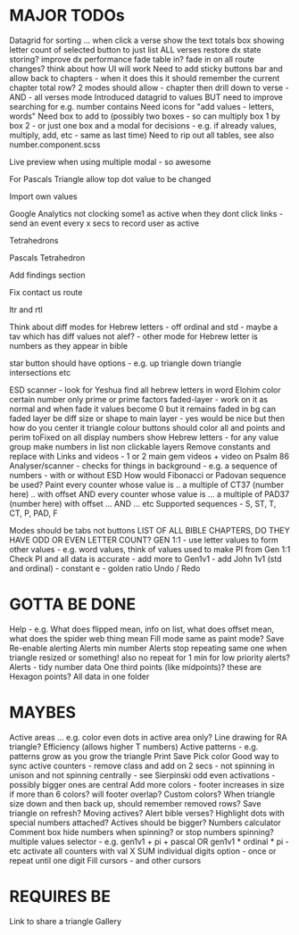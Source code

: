 MAJOR TODOs
===========

Datagrid for sorting ...
when click a verse show the text
totals box showing letter count of selected
button to just list ALL verses
restore dx state storing?
improve dx performance
fade table in? fade in on all route changes?
think about how UI will work
Need to add sticky buttons bar and allow back to chapters - when it does this it should remember the current chapter
total row?
2 modes should allow - chapter then drill down to verse - AND - all verses mode
Introduced datagrid to values BUT need to improve searching for e.g. number contains
Need icons for "add values - letters, words"
Need box to add to (possibly two boxes - so can multiply box 1 by box 2 - or just one box and a modal for decisions - e.g. if already values, multiply, add, etc - same as last time)
Need to rip out all tables, see also number.component.scss


Live preview when using multiple modal - so awesome

For Pascals Triangle allow top dot value to be changed

Import own values

Google Analytics not clocking some1 as active when they dont click links - send an event every x secs to record user as active

Tetrahedrons

Pascals Tetrahedron

Add findings section

Fix contact us route

ltr and rtl

Think about diff modes for Hebrew letters - off ordinal and std - maybe a tav which has diff values not alef? - other mode for Hebrew letter is numbers as they appear in bible

star button should have options - e.g. up triangle down triangle intersections etc


ESD scanner - look for Yeshua
find all hebrew letters in word Elohim
color certain number only
prime or prime factors
faded-layer - work on it as normal and when fade it values become 0 but it remains faded in bg
can faded layer be diff size or shape to main layer - yes would be nice but then how do you center it
triangle colour buttons should color all and points and perim
toFixed on all display numbers
show Hebrew letters - for any value group
make numbers in list non clickable
layers
Remove constants and replace with Links and videos - 1 or 2 main gem videos + video on Psalm 86
Analyser/scanner - checks for things in background - e.g. a sequence of numbers - with or without ESD
How would Fibonacci or Padovan sequence be used?
Paint every counter whose value is .. a multiple of CT37 (number here) .. with offset AND every counter whose value is ... a multiple of PAD37 (number here) with offset ... AND ... etc
Supported sequences - S, ST, T, CT, P, PAD, F

Modes should be tabs not buttons
LIST OF ALL BIBLE CHAPTERS, DO THEY HAVE ODD OR EVEN LETTER COUNT?
GEN 1:1 - use letter values to form other values - e.g. word values, think of values used to make PI from Gen 1:1
Check PI and all data is accurate - add more to Gen1v1 - add John 1v1 (std and ordinal) - constant e - golden ratio
Undo / Redo

GOTTA BE DONE
=============

Help - e.g. What does flipped mean, info on list, what does offset mean, what does the spider web thing mean
Fill mode same as paint mode?
Save
Re-enable alerting
Alerts min number
Alerts stop repeating same one when triangle resized or something! also no repeat for 1 min for low priority alerts?
Alerts - tidy number data
One third points (like midpoints)? these are Hexagon points?
All data in one folder

MAYBES
======

Active areas ... e.g. color even dots in active area only?
Line drawing for RA triangle?
Efficiency (allows higher T numbers)
Active patterns - e.g. patterns grow as you grow the triangle
Print
Save
Pick color
Good way to sync active counters - remove class and add on 2 secs - not spinning in unison and not spinning centrally - see Sierpinski odd even activations - possibly bigger ones are central
Add more colors - footer increases in size if more than 6 colors? will footer overlap?
Custom colors?
When triangle size down and then back up, should remember removed rows?
Save triangle on refresh?
Moving actives?
Alert bible verses?
Highlight dots with special numbers attached?
Actives should be bigger?
Numbers calculator
Comment box
hide numbers when spinning? or stop numbers spinning?
multiple values selector - e.g. gen1v1 + pi + pascal OR gen1v1 * ordinal * pi - etc
activate all counters with val X
SUM individual digits option - once or repeat until one digit
Fill cursors - and other cursors

REQUIRES BE
===========

Link to share a triangle
Gallery
